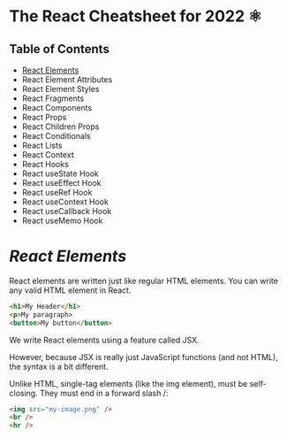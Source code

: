 # The React Cheatsheet for 2022 ⚛️

## Table of Contents
- [React Elements](#react-elements)
- React Element Attributes
- React Element Styles
- React Fragments
- React Components
- React Props
- React Children Props
- React Conditionals
- React Lists
- React Context
- React Hooks
- React useState Hook
- React useEffect Hook
- React useRef Hook
- React useContext Hook
- React useCallback Hook
- React useMemo Hook


# *React Elements*
React elements are written just like regular HTML elements. You can write any valid HTML element in React.
```HTML
<h1>My Header</h1>
<p>My paragraph>
<button>My button</button>
```
We write React elements using a feature called JSX.

However, because JSX is really just JavaScript functions (and not HTML), the syntax is a bit different.

Unlike HTML, single-tag elements (like the img element), must be self-closing. They must end in a forward slash /:

```HTML
<img src="my-image.png" />
<br />
<hr />
```
